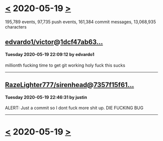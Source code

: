 # [<](2020-05-18.md) 2020-05-19 [>](2020-05-20.md)

195,789 events, 97,735 push events, 161,384 commit messages, 13,068,935 characters


## [edvardo1/victor](https://github.com/edvardo1/victor)@[1dcf47ab63...](https://github.com/edvardo1/victor/commit/1dcf47ab63050e09b128b70e643a7d36dbe2a74d)
#### Tuesday 2020-05-19 22:09:12 by edvardo1

millionth fucking time to get git working holy fuck this sucks

---
## [RazeLighter777/sirenhead](https://github.com/RazeLighter777/sirenhead)@[7357f15f61...](https://github.com/RazeLighter777/sirenhead/commit/7357f15f611855cc3cb9a9808436aa3c14d388f5)
#### Tuesday 2020-05-19 22:46:31 by justin

ALERT: Just a commit so I dont fuck more shit up. DIE FUCKING BUG

---

# [<](2020-05-18.md) 2020-05-19 [>](2020-05-20.md)

